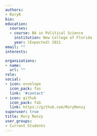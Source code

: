 ```yaml
---
authors:
- RoryR
bio: 
education:
  courses:
  - course: BA in Political Science
    institution: New College of Florida
    year: (Expected) 2021
email: ""
interests:

organizations:
- name: 
  url: ""
role: 
social:
- icon: envelope
  icon_pack: fas
  link: '#contact'
- icon: github
  icon_pack: fab
  link: https://github.com/RoryRenzy
superuser: true
title: Rory Renzy
user_groups:
- Current Students
---
```


